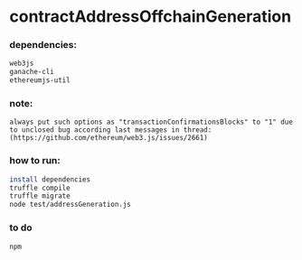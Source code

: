 # contractAddressOffchainGeneration

### dependencies:

```bash
web3js
ganache-cli
ethereumjs-util
```

### note:

`always put such options as "transactionConfirmationsBlocks" to "1" due to unclosed bug according last messages in thread: (https://github.com/ethereum/web3.js/issues/2661) `

### how to run:

```bash
install dependencies
truffle compile
truffle migrate
node test/addressGeneration.js
```

### to do

```bash
npm
```